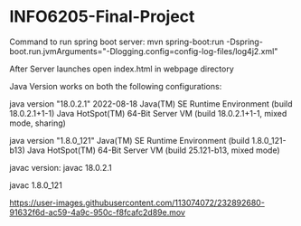 # INFO6205-Final-Project

Command to run spring boot server:
mvn spring-boot:run -Dspring-boot.run.jvmArguments="-Dlogging.config=config-log-files/log4j2.xml"

After Server launches open index.html in webpage directory

Java Version works on both the following configurations:

java version "18.0.2.1" 2022-08-18
Java(TM) SE Runtime Environment (build 18.0.2.1+1-1)
Java HotSpot(TM) 64-Bit Server VM (build 18.0.2.1+1-1, mixed mode, sharing)

java version "1.8.0_121"
Java(TM) SE Runtime Environment (build 1.8.0_121-b13)
Java HotSpot(TM) 64-Bit Server VM (build 25.121-b13, mixed mode)

javac version:
javac 18.0.2.1

javac 1.8.0_121

https://user-images.githubusercontent.com/113074072/232892680-91632f6d-ac59-4a9c-950c-f8fcafc2d89e.mov


